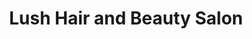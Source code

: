 ---
title: "Lush Hair and Beauty Salon"
url: /aldershot/lush-hair-and-beauty-salon/
shop: Friseur
---